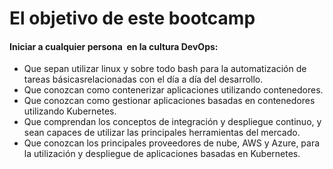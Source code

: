 # El objetivo de este bootcamp

#### Iniciar a cualquier persona  en la cultura DevOps:

* Que sepan utilizar linux y sobre todo bash para la automatización de tareas básicasrelacionadas con el día a día del desarrollo.
* Que conozcan como contenerizar aplicaciones utilizando contenedores.
* Que conozcan como gestionar aplicaciones basadas en contenedores utilizando Kubernetes.
* Que comprendan los conceptos de integración y despliegue continuo, y sean capaces de utilizar las principales herramientas del mercado.
* Que conozcan los principales proveedores de nube, AWS y Azure, para la utilización y despliegue de aplicaciones basadas en Kubernetes.
